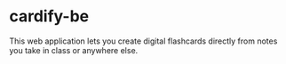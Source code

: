 # cardify-be
This web application lets you create digital flashcards directly from notes you take in class or anywhere else.
